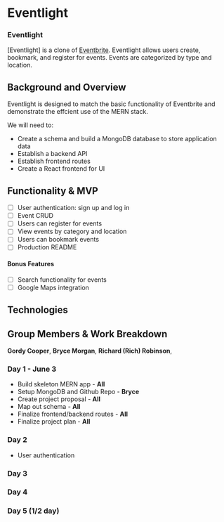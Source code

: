 # Eventlight

### Eventlight 

[Eventlight] is a clone of [Eventbrite](https://www.eventbrite.com/). Eventlight allows users create, bookmark, and register for events. Events are categorized by type and location.

## Background and Overview

Eventlight is designed to match the basic functionality of Eventbrite and demonstrate the effcient use of the MERN stack.

We will need to: 
  * Create a schema and build a MongoDB database to store application data 
  * Establish a backend API
  * Establish frontend routes
  * Create a React frontend for UI

## Functionality & MVP

   - [ ] User authentication: sign up and log in
   - [ ] Event CRUD
   - [ ] Users can register for events
   - [ ] View events by category and location
   - [ ] Users can bookmark events
   - [ ] Production README

#### Bonus Features
   - [ ] Search functionality for events
   - [ ] Google Maps integration

## Technologies

## Group Members & Work Breakdown

**Gordy Cooper**,
**Bryce Morgan**,
**Richard (Rich) Robinson**,

### Day 1 - June 3
  - Build skeleton MERN app -  **All**
  - Setup MongoDB and Github Repo - **Bryce**
  - Create project proposal - **All**
  - Map out schema - **All**
  - Finalize frontend/backend routes - **All**
  - Finalize project plan - **All**

### Day 2
  - User authentication

### Day 3

### Day 4

### Day 5 (1/2 day)


